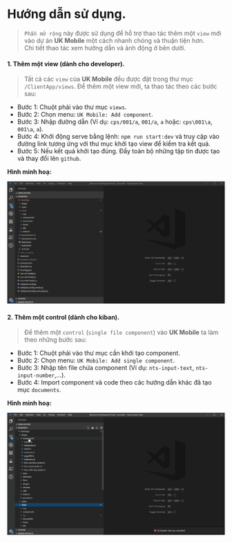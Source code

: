 # Hướng dẫn sử dụng.
> `Phần mở rộng` này được sử dụng để hỗ trợ thao tác thêm một `view` mới vào dự án **UK Mobile** một cách nhanh chóng và thuận tiện hơn.
> <br/>Chi tiết thao tác xem hướng dẫn và ảnh động ở bên dưới.

#### 1. Thêm một view (dành cho developer).
> Tất cả các `view` của **UK Mobile** đều được đặt trong thư mục `/ClientApp/views`. Để thêm một view mới, ta thao tác theo các bước sau:

- Bước 1: Chuột phải vào thư mục `views`.
- Bước 2: Chọn menu: `UK Mobile: Add component`.
- Bước 3: Nhập đường dẫn (Ví dụ: `cps/001/a`, `001/a`, `a` hoặc: `cps\001\a`, `001\a`, `a`).
- Bước 4: Khởi động serve bằng lệnh: `npm run start:dev` và truy cập vào đường link tương ứng với thư mục khởi tạo view để kiểm tra kết quả.
- Bước 5: Nếu kết quả khởi tạo đúng. Đẩy toàn bộ những tập tin được tạo và thay đổi lên `github`.

**Hình minh hoạ:**

![Thêm một view](./images/add-view.gif)

#### 2. Thêm một control (dành cho kiban).
> Để thêm một `control` (`single file component`) vào **UK Mobile** ta làm theo những bước sau:

- Bước 1: Chuột phải vào thư mục cần khởi tạo component.
- Bước 2: Chọn menu: `UK Mobile: Add single component`.
- Bước 3: Nhập tên file chứa component (Ví dụ: `nts-input-text`, `nts-input-number`,...).
- Bước 4: Import component và code theo các hướng dẫn khác đã tạo mục `documents`.

**Hình minh hoạ:**

![Thêm một control](./images/add-control.gif)
